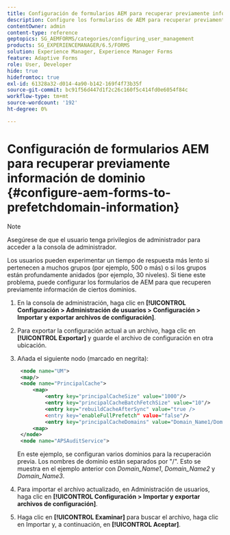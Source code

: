 ```yaml
---
title: Configuración de formularios AEM para recuperar previamente información de dominio
description: Configure los formularios de AEM para recuperar previamente información de dominio si experimenta un tiempo de respuesta más lento debido a grupos profundamente anidados o si es miembro de muchos grupos.
contentOwner: admin
content-type: reference
geptopics: SG_AEMFORMS/categories/configuring_user_management
products: SG_EXPERIENCEMANAGER/6.5/FORMS
solution: Experience Manager, Experience Manager Forms
feature: Adaptive Forms
role: User, Developer
hide: true
hidefromtoc: true
exl-id: 61328a32-d014-4a90-b142-169f4f73b35f
source-git-commit: bc91f56d447d1f2c26c160f5c414fd0e6054f84c
workflow-type: tm+mt
source-wordcount: '192'
ht-degree: 0%

---
```


# Configuración de formularios AEM para recuperar previamente información de dominio {#configure-aem-forms-to-prefetchdomain-information}

>[!NOTE]
> 
> Asegúrese de que el usuario tenga privilegios de administrador para acceder a la consola de administrador.

Los usuarios pueden experimentar un tiempo de respuesta más lento si pertenecen a muchos grupos (por ejemplo, 500 o más) o si los grupos están profundamente anidados (por ejemplo, 30 niveles). Si tiene este problema, puede configurar los formularios de AEM para que recuperen previamente información de ciertos dominios.

1. En la consola de administración, haga clic en **[!UICONTROL Configuración > Administración de usuarios > Configuración > Importar y exportar archivos de configuración]**.
1. Para exportar la configuración actual a un archivo, haga clic en **[!UICONTROL Exportar]** y guarde el archivo de configuración en otra ubicación.
1. Añada el siguiente nodo (marcado en negrita):

   ```xml
    <node name="UM">
    <map/>
    <node name="PrincipalCache">
        <map>
            <entry key="principalCacheSize" value="1000"/>
            <entry key="principalCacheBatchFetchSize" value="10"/>
            <entry key="rebuildCacheAfterSync" value="true />
            <entry key="enableFullPrefetch" value="false"/>
            <entry key="principalCacheDomains" value="Domain_Name1/Domain_Name2/Domain_Name3"/>
        <map>
    </node>
    <node name="APSAuditService">
   ```

   En este ejemplo, se configuran varios dominios para la recuperación previa. Los nombres de dominio están separados por &quot;/&quot;. Esto se muestra en el ejemplo anterior con *Domain_Name1*, *Domain_Name2* y *Domain_Name3*.

1. Para importar el archivo actualizado, en Administración de usuarios, haga clic en **[!UICONTROL Configuración > Importar y exportar archivos de configuración]**.
1. Haga clic en **[!UICONTROL Examinar]** para buscar el archivo, haga clic en Importar y, a continuación, en **[!UICONTROL Aceptar]**.
